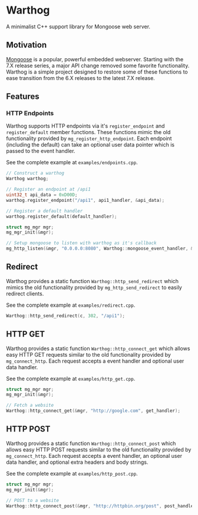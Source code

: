 # Warthog
A minimalist C++ support library for Mongoose web server.

## Motivation
[Mongoose](https://github.com/cesanta/mongoose) is a popular, powerful embedded webserver. Starting with the 7.X release series, a major API change removed some favorite functionality. Warthog is a simple project designed to restore some of these functions to ease transition from the 6.X releases to the latest 7.X release.

## Features
### HTTP Endpoints
Warthog supports HTTP endpoints via it's `register_endpoint` and `register_default` member functions. These functions mimic the old functionality provided by `mg_register_http_endpoint`. Each endpoint (including the default) can take an optional user data pointer which is passed to the event handler.

See the complete example at `examples/endpoints.cpp`.
```c++
// Construct a warthog
Warthog warthog;

// Register an endpoint at /api1
uint32_t api_data = 0xD00D;
warthog.register_endpoint("/api1", api1_handler, &api_data);

// Register a default handler
warthog.register_default(default_handler);

struct mg_mgr mgr;
mg_mgr_init(&mgr);

// Setup mongoose to listen with warthog as it's callback
mg_http_listen(&mgr, "0.0.0.0:8080", Warthog::mongoose_event_handler, &warthog);
```

## Redirect
Warthog provides a static function `Warthog::http_send_redirect` which mimics the old functionality provided by `mg_http_send_redirect` to easily redirect clients.

See the complete example at `examples/redirect.cpp`.
```c++
Warthog::http_send_redirect(c, 302, "/api1");
```

## HTTP GET
Warthog provides a static function `Warthog::http_connect_get` which allows easy HTTP GET requests similar to the old functionality provided by `mg_connect_http`. Each request accepts a event handler and optional user data handler.

See the complete example at `examples/http_get.cpp`.
```c++
struct mg_mgr mgr;
mg_mgr_init(&mgr);

// Fetch a website
Warthog::http_connect_get(&mgr, "http://google.com", get_handler);
```

## HTTP POST
Warthog provides a static function `Warthog::http_connect_post` which allows easy HTTP POST requests similar to the old functionality provided by `mg_connect_http`. Each request accepts a event handler, an optional user data handler, and optional extra headers and body strings.

See the complete example at `examples/http_post.cpp`.
```c++
struct mg_mgr mgr;
mg_mgr_init(&mgr);

// POST to a website
Warthog::http_connect_post(&mgr, "http://httpbin.org/post", post_handler);
```